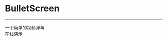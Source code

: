 # BulletScreen
---------
一个简单的视频弹幕<br>
<a href="https://lennam.github.io/BulletScreen/" target="_blank">在线演示</a>
